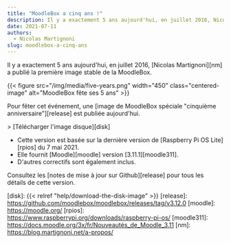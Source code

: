 ```yaml
---
title: "MoodleBox a cinq ans !"
description: Il y a exactement 5 ans aujourd'hui, en juillet 2016, Nicolas Martignoni a publié la première image stable de la MoodleBox.
date: 2021-07-11
authors:
  - Nicolas Martignoni
slug: moodlebox-a-cinq-ans
---
```

Il y a exactement 5 ans aujourd'hui, en juillet 2016, [Nicolas Martignoni][nm] a publié la première image stable de la MoodleBox.

{{< figure src="/img/media/five-years.png" width="450" class="centered-image" alt="MoodleBox fête ses 5 ans" >}}

Pour fêter cet événement, une [image de MoodleBox spéciale "cinquième anniversaire"][release] est publiée aujourd'hui.

&gt; [Télécharger l'image disque][disk]

  - Cette version est basée sur la dernière version de [Raspberry Pi OS Lite][rpios] du 7 mai 2021.
  - Elle fournit [Moodle][moodle] version [3.11.1][moodle311].
  - D'autres correctifs sont également inclus.

Consultez les [notes de mise à jour sur Github][release] pour tous les détails de cette version.

 [disk]: {{< relref "help/download-the-disk-image" >}}
 [release]: https://github.com/moodlebox/moodlebox/releases/tag/v3.12.0
 [moodle]: https://moodle.org/
 [rpios]: https://www.raspberrypi.org/downloads/raspberry-pi-os/
 [moodle311]: https://docs.moodle.org/3x/fr/Nouveautés_de_Moodle_3.11
 [nm]: https://blog.martignoni.net/a-propos/
